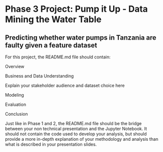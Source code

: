 # Phase 3 Project: Pump it Up - Data Mining the Water Table
## Predicting whether water pumps in Tanzania are faulty given a feature dataset
For this project, the README.md file should contain:

Overview

Business and Data Understanding

Explain your stakeholder audience and dataset choice here

Modeling

Evaluation

Conclusion

Just like in Phase 1 and 2, the README.md file should be the bridge between your non technical presentation and the Jupyter Notebook. It should not contain the code used to develop your analysis, but should provide a more in-depth explanation of your methodology and analysis than what is described in your presentation slides.
